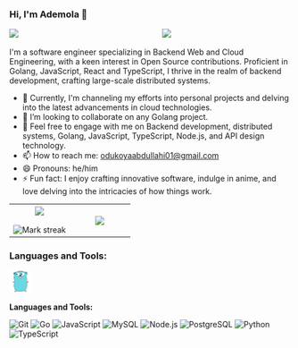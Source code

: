 ### Hi, I'm Ademola 👋

<!--horizontal divider(gradiant)--> 
<img src="https://user-images.githubusercontent.com/73097560/115834477-dbab4500-a447-11eb-908a-139a6edaec5c.gif"> 

<!--- snake --> 
<!--  <div align="center"> 
  <img src="grid-snake.svg" alt="snake" /></a>

  </div> <!--h2 without bottom border--> 
<!-- </div> -->

<img align='right' src="https://media.giphy.com/media/M9gbBd9nbDrOTu1Mqx/giphy.gif" width="230">


I'm a software engineer specializing in Backend Web and Cloud Engineering, with a keen interest in Open Source contributions. Proficient in Golang, JavaScript, React and TypeScript, I thrive in the realm of backend development, crafting large-scale distributed systems.
- 🔭 Currently, I'm channeling my efforts into personal projects and delving into the latest advancements in cloud technologies.
- 👯 I’m looking to collaborate on any Golang project.
- 💬 Feel free to engage with me on Backend development, distributed systems, Golang, JavaScript, TypeScript, Node.js, and API design technology.
- 📫 How to reach me: odukoyaabdullahi01@gmail.com
- 😄 Pronouns: he/him
- ⚡ Fun fact: I enjoy crafting innovative software, indulge in anime, and love delving into the intricacies of how things work.

 <table align="center"> 
    <tr border="none"> 
      <td width="50%" align="center"><img  align="center"  src="https://github-readme-stats.vercel.app/api?username=ADEMOLA200&theme=dark&show_icons=true&count_private=true" /> 
        <br></br> 
        <img  title="🔥 Get streak stats for your profile at git.io/streak-stats" alt="Mark streak" src="https://github-readme-streak-stats.herokuapp.com/?user=ADEMOLA200&theme=dark&hide_border=false" /> 
      </td> 
      <td width="50%" align="center">
        <img  align="center"  src="https://github-readme-stats.anuraghazra1.vercel.app/api/top-langs/?username=ADEMOLA200&theme=dark&hide_border=false&no-bg=true&no-frame=true&langs_count=10"/> 
      </td> 
    </tr> 
  </table> 

<h3 align="left">Languages and Tools:</h3>
<a href="https://golang.org" target="_blank"> <img src="https://raw.githubusercontent.com/devicons/devicon/master/icons/go/go-original.svg" alt="go" width="40" height="40"/> </a>


**Languages and Tools:**

![Git](https://img.shields.io/badge/-Git-000?style=flat&logo=git)
![Go](https://img.shields.io/badge/-Go-000?style=flat&logo=go)
![JavaScript](https://img.shields.io/badge/-JavaScript-000?style=flat&logo=javascript)
![MySQL](https://img.shields.io/badge/-MySQL-000?style=flat&logo=mysql)
![Node.js](https://img.shields.io/badge/-Node.js-000?style=flat&logo=node.js)
![PostgreSQL](https://img.shields.io/badge/-PostgreSQL-000?style=flat&logo=postgresql)
![Python](https://img.shields.io/badge/-Python-000?style=flat&logo=python)
![TypeScript](https://img.shields.io/badge/-TypeScript-000?style=flat&logo=typescript)
